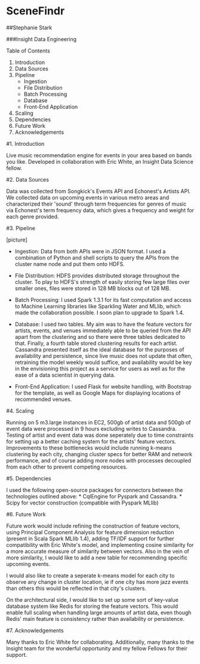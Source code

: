 # SceneFindr

##Stephanie Stark

###Insight Data Engineering

Table of Contents
1. Introduction
2. Data Sources
3. Pipeline
	* Ingestion
	* File Distribution
	* Batch Processing
	* Database
	* Front-End Application
4. Scaling
5. Dependencies
6. Future Work
7. Acknowledgements

#1. Introduction

Live music recommendation engine for events in your area based on bands you like. Developed in collaboration with Eric White, an Insight Data Science fellow.

#2. Data Sources

Data was collected from Songkick's Events API and Echonest's Artists API. We collected data on upcoming events in various metro areas and characterized their 'sound' through term frequencies for genres of music via Echonest's term frequency data, which gives a frequency and weight for each genre provided.

#3. Pipeline

[picture]


* Ingestion: Data from both APIs were in JSON format. I used a combination of Python and shell scripts to query the APIs from the cluster name node and put them onto HDFS.
	
* File Distribution: HDFS provides distributed storage throughout the cluster. To play to HDFS's strength of easily storing few large files over smaller ones, files were stored in 128 MB blocks out of 128 MB.
	
* Batch Processing: I used Spark 1.3.1 for its fast computation and access to Machine Learning libraries like Sparkling Water and MLlib, which made the collaboration possible. I soon plan to upgrade to Spark 1.4.
	
* Database: I used two tables. My aim was to have the feature vectors for artists, events, and venues immediately able to be queried from the API apart from the clustering and so there were three tables dedicated to that. Finally, a fourth table stored clustering results for each artist. Cassandra presented itself as the ideal database for the purposes of availability and persistence, since live music does not update that often, retraining the model weekly would suffice, and availability would be key in the envisioning this project as a service for users as well as for the ease of a data scientist in querying data.
	
* Front-End Application: I used Flask for website handling, with Bootstrap for the template, as well as Google Maps for displaying locations of recommended venues.
	
#4. Scaling	

Running on 5 m3.large instances in EC2, 500gb of artist data and 500gb of event data were processed in 9 hours excluding writes to Cassandra. Testing of artist and event data was done seperately due to time constraints for setting up a better caching system for the artists' feature vectors. Improvements to these bottlenecks would include running k-means clustering by each city, changing cluster specs for better RAM and network performance, and of course adding more nodes with processes decoupled from each other to prevent competing resources.
	
#5. Dependencies

I used the following open-source packages for connectors between the technologies outlined above:
	* CqlEngine for Pyspark and Cassandra.
	* Scipy for vector construction (compatible with Pyspark MLlib)

#6. Future Work

Future work would include refining the construction of feature vectors, using Principal Component Analysis for feature dimension reduction (present in Scala Spark MLlib 1.4), adding TF/IDF support for further compatibility with Eric White's model, and implementing cosine similarity for a more accurate measure of similarity between vectors. Also in the vein of more similarity, I would like to add a new table for recommending specific upcoming events.
	
I would also like to create a seperate k-means model for each city to observe any change in cluster location, ie if one city has more jazz events
than others this would be reflected in that city's clusters.

On the architectural side, I would like to set up some sort of key-value database system like Redis for storing the feature vectors. This would enable full scaling when handling large amounts of artist data, even though Redis' main feature is consistency rather than availability or persistence.

#7. Acknowledgements

Many thanks to Eric White for collaborating. Additionally, many thanks to the Insight team for the wonderful opportunity and my fellow Fellows for their support.
